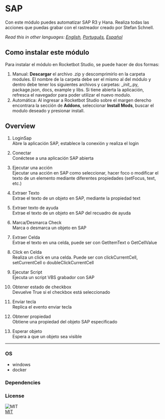 



# SAP
  
Con este módulo puedes automatizar SAP R3 y Hana. Realiza todas las acciones que puedas grabar con el rastreador creado por Stefan Schnell.  

*Read this in other languages: [English](README.md), [Português](README.pr.md), [Español](README.es.md)*

## Como instalar este módulo
  
Para instalar el módulo en Rocketbot Studio, se puede hacer de dos formas:
1. Manual: __Descargar__ el archivo .zip y descomprimirlo en la carpeta modules. El nombre de la carpeta debe ser el mismo al del módulo y dentro debe tener los siguientes archivos y carpetas: \__init__.py, package.json, docs, example y libs. Si tiene abierta la aplicación, refresca el navegador para poder utilizar el nuevo modulo.
2. Automática: Al ingresar a Rocketbot Studio sobre el margen derecho encontrara la sección de **Addons**, seleccionar **Install Mods**, buscar el modulo deseado y presionar install.  


## Overview


1. LoginSap  
Abre la aplicación SAP, establece la conexión y realiza el login

2. Conectar  
Conéctese a una aplicación SAP abierta

3. Ejecutar una acción  
Ejecutar una acción en SAP como seleccionar, hacer foco o modificar el texto de un elemento mediante diferentes propiedades (setFocus, text, etc.)

4. Extraer Texto  
Extrae el texto de un objeto en SAP, mediante la propiedad text

5. Extraer texto de ayuda  
Extrae el texto de un objeto en SAP del recuadro de ayuda

6. Marca/Desmarca Check  
Marca o desmarca un objeto en SAP

7. Extraer Celda  
Extrae el texto en una celda, puede ser con GetItemText o GetCellValue

8. Click en Celda  
Realiza un click en una celda. Puede ser con clickCurrentCell, setCurrentCell o doubleClickCurrentCell

9. Ejecutar Script  
Ejecuta un script VBS grabador con SAP

10. Obtener estado de checkbox  
Devuelve True si el checkbox está seleccionado

11. Enviar tecla  
Replica el evento enviar tecla

12. Obtener propiedad  
Obtiene una propiedad del objeto SAP especificado

13. Esperar objeto  
Espera a que un objeto sea visible  




----
### OS

- windows
- docker

### Dependencies

### License
  
![MIT](https://camo.githubusercontent.com/107590fac8cbd65071396bb4d04040f76cde5bde/687474703a2f2f696d672e736869656c64732e696f2f3a6c6963656e73652d6d69742d626c75652e7376673f7374796c653d666c61742d737175617265)  
[MIT](http://opensource.org/licenses/mit-license.ph)